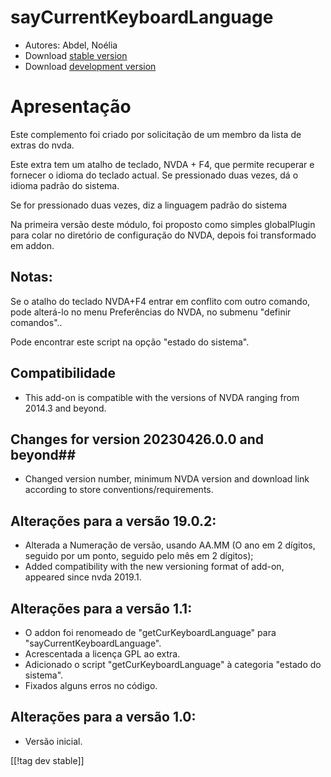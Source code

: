 # sayCurrentKeyboardLanguage #

* Autores: Abdel, Noélia
* Download [stable
  version](https://www.nvaccess.org/addonStore/legacy?file=sayCurrentKeyboardLanguage)
* Download [development
  version](https://www.nvaccess.org/addonStore/legacy?file=sayCurrentKeyboardLanguage)

# Apresentação #

Este complemento foi criado por solicitação de um membro da lista de extras
do nvda.

Este extra tem um atalho de teclado, NVDA + F4, que permite recuperar e
fornecer o idioma do teclado actual. Se pressionado duas vezes, dá o idioma
padrão do sistema.

Se for pressionado duas vezes, diz a linguagem padrão do sistema

Na primeira versão deste módulo, foi proposto como simples globalPlugin para
colar no diretório de configuração do NVDA, depois foi transformado em
addon.

## Notas: ##

Se o atalho do teclado NVDA+F4 entrar em conflito com outro comando, pode
alterá-lo no menu Preferências do NVDA, no submenu "definir comandos"..

Pode encontrar este script na opção "estado do sistema".

## Compatibilidade ##

* This add-on is compatible with the versions of NVDA ranging from 2014.3
  and beyond.

## Changes for version 20230426.0.0 and beyond##

* Changed version number, minimum NVDA version and download link according
  to store conventions/requirements.

## Alterações para a versão 19.0.2: ##

* Alterada a Numeração de versão, usando AA.MM (O ano em 2 dígitos, seguido
  por um ponto, seguido pelo mês em 2 dígitos);
* Added compatibility with the new versioning format of add-on, appeared
  since nvda 2019.1.																					

## Alterações para a versão 1.1: ##

* O addon foi renomeado de "getCurKeyboardLanguage" para
  "sayCurrentKeyboardLanguage".
* Acrescentada a licença GPL ao extra.
* Adicionado o script "getCurKeyboardLanguage" à categoria "estado do
  sistema".
* Fixados alguns erros no código.

## Alterações para a versão 1.0: ##

* Versão inicial.

[[!tag dev stable]]
